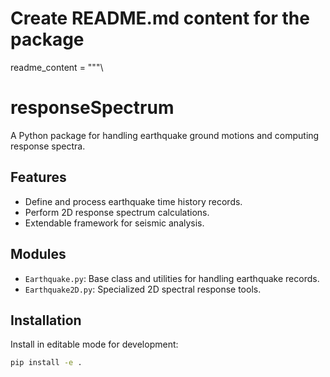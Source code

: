 # Create README.md content for the package
readme_content = """\
# responseSpectrum

A Python package for handling earthquake ground motions and computing response spectra.

## Features

- Define and process earthquake time history records.
- Perform 2D response spectrum calculations.
- Extendable framework for seismic analysis.

## Modules

- `Earthquake.py`: Base class and utilities for handling earthquake records.
- `Earthquake2D.py`: Specialized 2D spectral response tools.

## Installation

Install in editable mode for development:

```bash
pip install -e .
